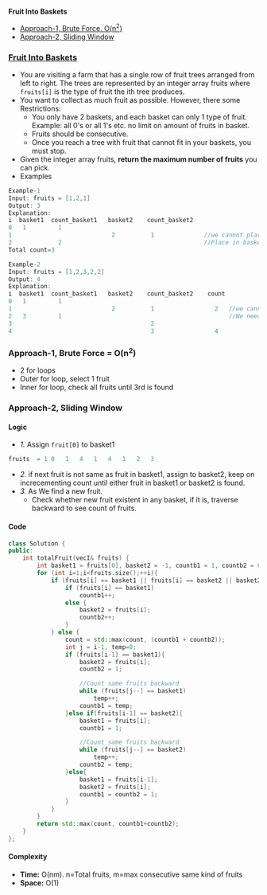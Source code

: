 **Fruit Into Baskets**
- [Approach-1, Brute Force. O(n<sup>2</sup>)](#a1)
- [Approach-2, Sliding Window](#a1)

### [Fruit Into Baskets](https://leetcode.com/problems/fruit-into-baskets/)
- You are visiting a farm that has a single row of fruit trees arranged from left to right. The trees are represented by an integer array fruits where `fruits[i]` is the type of fruit the ith tree produces.
- You want to collect as much fruit as possible. However, there some Restrictions:
  - You only have 2 baskets, and each basket can only 1 type of fruit. Example: all 0's or all 1's etc. no limit on amount of fruits in basket.
  - Fruits should be consecutive.
  - Once you reach a tree with fruit that cannot fit in your baskets, you must stop.
- Given the integer array fruits, **return the maximum number of fruits** you can pick.
- Examples
```c
Example-1
Input: fruits = [1,2,1]
Output: 3
Explanation:
i  basket1  count_basket1   basket2    count_basket2
0   1         1
1                            2          1              //we cannot place fruit=1 in basket=1
2             2                                        //Place in basket=1
Total count=3

Example-2
Input: fruits = [1,2,3,2,2]
Output: 4
Explanation:
i  basket1  count_basket1   basket2    count_basket2    count
0   1         1
1                            2          1                 2   //we cannot place fruit=1 in basket=1
2   3         1                                               //We need to empty any 1 basket, since same type of fruit is allowed
3                                       2
4                                       3                 4
```

<a name=a1></a>
### Approach-1, Brute Force = O(n<sup>2</sup>)
- 2 for loops
- Outer for loop, select 1 fruit
- Inner for loop, check all fruits until 3rd is found

<a name=a2></a>
### Approach-2, Sliding Window
#### Logic
- _1._ Assign `fruit[0]` to basket1
```c
fruits  = 1	0	1	4	1	4	1	2	3
```
- _2._ if next fruit is not same as fruit in basket1, assign to basket2, keep on increcementing count until either fruit in basket1 or basket2 is found.
- _3._ As We find a new fruit.
  - Check whether new fruit existent in any basket, if it is, traverse backward to see count of fruits.
#### Code
```cpp
class Solution {
public:
    int totalFruit(vecI& fruits) {
        int basket1 = fruits[0], basket2 = -1, countb1 = 1, countb2 = 0, count = 0;
        for (int i=1;i<fruits.size();++i){
            if (fruits[i] == basket1 || fruits[i] == basket2 || basket2==-1) {
                if (fruits[i] == basket1)
                    countb1++;
                else {
                    basket2 = fruits[i];
                    countb2++;
                }
            } else {
                count = std::max(count, (countb1 + countb2));
                int j = i-1, temp=0;
                if (fruits[i-1] == basket1){
                    basket2 = fruits[i];
                    countb2 = 1;

                    //Count same fruits backward
                    while (fruits[j--] == basket1)
                        temp++;
                    countb1 = temp;
                }else if(fruits[i-1] == basket2){
                    basket1 = fruits[i];
                    countb1 = 1;

                    //Count same fruits backward
                    while (fruits[j--] == basket2)
                        temp++;
                    countb2 = temp;
                }else{
                    basket1 = fruits[i-1];
                    basket2 = fruits[i];
                    countb1 = countb2 = 1;
                }
            }
        }
        return std::max(count, countb1+countb2);
    }
};
```
#### Complexity
- **Time:** O(nm).  n=Total fruits, m=max consecutive same kind of fruits
- **Space:** O(1)
